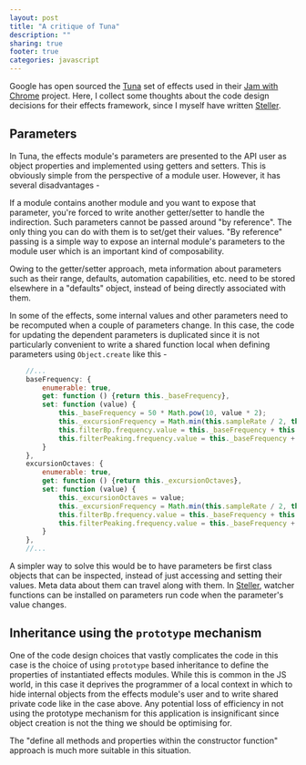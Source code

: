 ```yaml
---
layout: post
title: "A critique of Tuna"
description: ""
sharing: true
footer: true
categories: javascript
---
```


Google has open sourced the [Tuna] set of effects used in their [Jam with Chrome]
project. Here, I collect some thoughts about the code design decisions for their
effects framework, since I myself have written [Steller].

## Parameters

In Tuna, the effects module's parameters are presented to the API user as
object properties and implemented using getters and setters. This is obviously
simple from the perspective of a module user. However, it has several disadvantages -

If a module contains another module and you want to expose that parameter,
you're forced to write another getter/setter to handle the indirection. Such
parameters cannot be passed around "by reference". The only thing you can
do with them is to set/get their values. "By reference" passing is a simple
way to expose an internal module's parameters to the module user which is an
important kind of composability.

Owing to the getter/setter approach, meta information about parameters such as 
their range, defaults, automation capabilities, etc. need to be stored elsewhere 
in a "defaults" object, instead of being directly associated with them.

In some of the effects, some internal values and other parameters need to be 
recomputed when a couple of parameters change. In this case, the code for
updating the dependent parameters is duplicated since it is not particularly 
convenient to write a shared function local when defining parameters using
`Object.create` like this -

``` js
    //...
    baseFrequency: {
        enumerable: true,
        get: function () {return this._baseFrequency},
        set: function (value) {
            this._baseFrequency = 50 * Math.pow(10, value * 2);
            this._excursionFrequency = Math.min(this.sampleRate / 2, this.baseFrequency * Math.pow(2, this._excursionOctaves));
            this.filterBp.frequency.value = this._baseFrequency + this._excursionFrequency * this._sweep;
            this.filterPeaking.frequency.value = this._baseFrequency + this._excursionFrequency * this._sweep;
        }
    }, 
    excursionOctaves: {
        enumerable: true,
        get: function () {return this._excursionOctaves},
        set: function (value) {
            this._excursionOctaves = value;
            this._excursionFrequency = Math.min(this.sampleRate / 2, this.baseFrequency * Math.pow(2, this._excursionOctaves));
            this.filterBp.frequency.value = this._baseFrequency + this._excursionFrequency * this._sweep;
            this.filterPeaking.frequency.value = this._baseFrequency + this._excursionFrequency * this._sweep;
        }
    }, 
    //...
```
     
A simpler way to solve this would be to have parameters be first class objects
that can be inspected, instead of just accessing and setting their values. Meta
data about them can travel along with them. In [Steller], watcher functions can
be installed on parameters run code when the parameter's value changes.

## Inheritance using the `prototype` mechanism

One of the code design choices that vastly complicates the code in this case
is the choice of using `prototype` based inheritance to define the properties
of instantiated effects modules. While this is common in the JS world,
in this case it deprives the programmer of a local context in which to hide
internal objects from the effects module's user and to write shared private
code like in the case above. Any potential loss of efficiency in not using
the prototype mechanism for this application is insignificant since object
creation is not the thing we should be optimising for.

The "define all methods and properties within the constructor function"
approach is much more suitable in this situation.

[Tuna]: http://github.com/Dinahmoe/tuna
[Jam with Chrome]: http://www.google.com/?q=jam+with+chrome
[Steller]: http://github.com/srikumarks/steller
